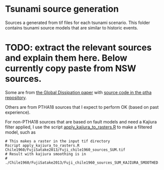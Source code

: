 # Tsunami source generation

Sources a generated from tif files for each tsunami scenario. This folder contains tsunami source models that are similar to historic events.

# TODO: extract the relevant sources and explain them here. Below currently copy paste from NSW sources. 
Some are from [the Global Dissipation paper](https://www.frontiersin.org/articles/10.3389/feart.2020.598235/full) with [source code in the ptha repository](https://github.com/GeoscienceAustralia/ptha/tree/master/misc/nearshore_testing_2020/sources).

Others are from PTHA18 sources that I expect to perform OK (based on past experience).

For non-PTHA18 sources that are based on fault models and need a Kajiura filter applied, I use the script [apply_kajiura_to_rasters.R](apply_kajiura_to_rasters.R) to make a filtered model, such as
```
# This makes a raster in the input tif directory
Rscript apply_kajiura_to_rasters.R Chile1960/FujiSatake2013/Fuji_chile1960_sources_SUM.tif
# Result with kajiura smoothing is in
#   ./Chile1960/FujiSatake2013/Fuji_chile1960_sources_SUM_KAJIURA_SMOOTHED.tif
```